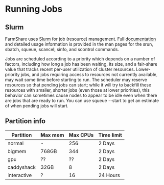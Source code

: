 # Running Jobs

## Slurm

FarmShare uses [Slurm](https://slurm.schedmd.com/) for job (resource) management. Full [documentation](https://slurm.schedmd.com/documentation.html) and detailed usage information is provided in the man pages for the srun, sbatch, squeue, scancel, sinfo, and scontrol commands.

Jobs are scheduled according to a priority which depends on a number of factors, including how long a job has been waiting, its size, and a fair-share value that tracks recent per-user utilization of cluster resources. Lower-priority jobs, and jobs requiring access to resources not currently available, may wait some time before starting to run. The scheduler may reserve resources so that pending jobs can start; while it will try to backfill these resources with smaller, shorter jobs (even those at lower priorities), this behavior can sometimes cause nodes to appear to be idle even when there are jobs that are ready to run. You can use squeue --start to get an estimate of when pending jobs will start.

## Partition info

| Partition   | Max mem | Max CPUs | Time limit |
|-------------|---------|----------|------------|
| normal      | -       | 256      | 2 Days     |
| bigmem      | 768GB   | 344      | 2 Days     |
| gpu         | ??      | ??       | 2 Days     |
| caddyshack  | 32GB    | 8        | 2 Days     |
| interactive | ?       | 16       | 24 Hours   |

